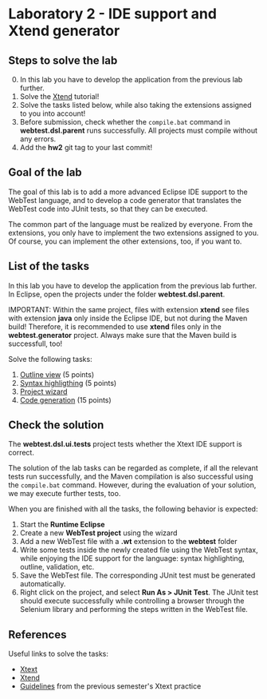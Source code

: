 # Laboratory 2 - IDE support and Xtend generator

## Steps to solve the lab

0. In this lab you have to develop the application from the previous lab further.
1. Solve the [Xtend](https://eclipse.dev/Xtext/documentation/103_domainmodelnextsteps.html) tutorial!
2. Solve the tasks listed below, while also taking the extensions assigned to you into account!
4. Before submission, check whether the `compile.bat` command in **webtest.dsl.parent** runs successfully. All projects must compile without any errors.
5. Add the **hw2** git tag to your last commit!

## Goal of the lab

The goal of this lab is to add a more advanced Eclipse IDE support to the WebTest language, and to develop a code generator that translates the WebTest code into JUnit tests, so that they can be executed.

The common part of the language must be realized by everyone. From the extensions, you only have to implement the two extensions assigned to you. Of course, you can implement the other extensions, too, if you want to.

## List of the tasks

In this lab you have to develop the application from the previous lab further. In Eclipse, open the projects under the folder **webtest.dsl.parent**.

IMPORTANT: Within the same project, files with extension **xtend** see files with extension **java** only inside the Eclipse IDE, but not during the Maven build! Therefore, it is recommended to use **xtend** files only in the **webtest.generator** project. Always make sure that the Maven build is successfull, too!

Solve the following tasks:

1. [Outline view](TaskOutline.md) (5 points)
2. [Syntax highligthing](TaskHighlighting.md) (5 points)
3. [Project wizard](TaskProjectWizard.md)
4. [Code generation](TaskCodeGeneration.md) (15 points)

## Check the solution

The **webtest.dsl.ui.tests** project tests whether the Xtext IDE support is correct.

The solution of the lab tasks can be regarded as complete, if all the relevant tests run successfully, and the Maven compilation is also successful using the `compile.bat` command. However, during the evaluation of your solution, we may execute further tests, too.

When you are finished with all the tasks, the following behavior is expected:

1. Start the **Runtime Eclipse**
2. Create a new **WebTest project** using the wizard
3. Add a new WebTest file with a **.wt** extension to the **webtest** folder
4. Write some tests inside the newly created file using the WebTest syntax, while enjoying the IDE support for the language: syntax highlighting, outline, validation, etc.
5. Save the WebTest file. The corresponding JUnit test must be generated automatically.
6. Right click on the project, and select **Run As > JUnit Test**. The JUnit test should execute successfully while controlling a browser through the Selenium library and performing the steps written in the WebTest file.

## References

Useful links to solve the tasks:

* [Xtext](https://eclipse.dev/Xtext/documentation/index.html)
* [Xtend](https://eclipse.dev/Xtext/xtend/documentation/index.html)
* [Guidelines](../lab1-xtext/images/PR3-Xtext-Guideline.pdf) from the previous semester's Xtext practice

